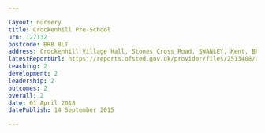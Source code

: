 ```yaml
---

layout: nursery
title: Crockenhill Pre-School
urn: 127132
postcode: BR8 8LT
address: Crockenhill Village Hall, Stones Cross Road, SWANLEY, Kent, BR8 8LT
latestReportUrl: https://reports.ofsted.gov.uk/provider/files/2513408/urn/127132.pdf
teaching: 2
development: 2
leadership: 2
outcomes: 2
overall: 2
date: 01 April 2018 
datePublish: 14 September 2015

---
```


